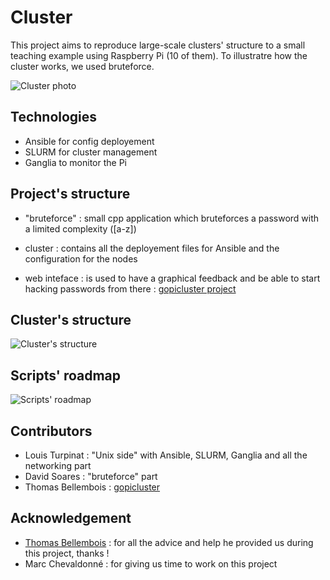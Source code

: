 # Cluster

This project aims to reproduce large-scale clusters' structure to a small teaching example using Raspberry Pi (10 of them). To illustratre how the cluster works, we used bruteforce.

![Cluster photo](https://i.imgur.com/5YEs3XY.jpg)

## Technologies

* Ansible for config deployement
* SLURM for cluster management
* Ganglia to monitor the Pi

## Project's structure

* "bruteforce" : small cpp application which bruteforces a password with a limited complexity ([a-z])

* cluster : contains all the deployement files for Ansible and the configuration for the nodes

* web inteface : is used to have a graphical feedback and be able to start hacking passwords from there : [gopicluster
 project](https://github.com/tbellembois/gopicluster)

## Cluster's structure

![Cluster's structure](https://i.imgur.com/R0mO7PR.png)

## Scripts' roadmap

![Scripts' roadmap](https://i.imgur.com/iHp1kuV.png)

## Contributors

* Louis Turpinat : "Unix side" with Ansible, SLURM, Ganglia and all the networking part
* David Soares : "bruteforce" part
* Thomas Bellembois : [gopicluster](https://github.com/tbellembois/gopicluster)

## Acknowledgement

* [Thomas Bellembois](https://github.com/tbellembois/) : for all the advice and help he provided us during this project, thanks !
* Marc Chevaldonné : for giving us time to work on this project
